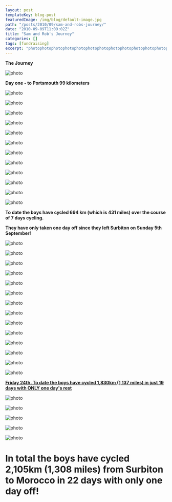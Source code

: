 ```yaml
---
layout: post
templateKey: blog-post
featuredImage: /img/blog/default-image.jpg
path: "/posts/2010/09/sam-and-robs-journey/"
date: "2010-09-09T11:09:02Z"
title: "Sam and Rob's Journey"
categories: []
tags: [fundraising]
excerpt: "photophotophotophotophotophotophotophotophotophotophotophotophotophotophotophotophotophotophotophot..."
---
```


**The Journey**

![photo](https://www.landirani.org/image_library/news/full_size/4ca1f6da108dejourney.jpg)

**Day one - to Portsmouth 99 kilometers**

![photo](https://www.landirani.org/image_library/news/full_size/4c88d92da9bec1_portsmouth.jpg)

![photo](https://www.landirani.org/image_library/news/full_size/4ca1f88326885to_portsmouth.jpg)

![photo](https://www.landirani.org/image_library/news/full_size/4c88d959cbeb5night_ferry.jpg)

![photo](https://www.landirani.org/image_library/news/full_size/4c88d938ace9f2_vitre.jpg)

![photo](https://www.landirani.org/image_library/news/full_size/4ca1f875e3b06san_malo_to_vitre.jpg)

![photo](https://www.landirani.org/image_library/news/full_size/4c88d9456dba43_ancenis.jpg)

![photo](https://www.landirani.org/image_library/news/full_size/4c88d94e7ca364_st_cecile.jpg)

![photo](https://www.landirani.org/image_library/news/full_size/4c89f1e9cdbe35.chatelaillion.jpg)

![photo](https://www.landirani.org/image_library/news/full_size/4c8decc1de9c26_royan.jpg)

![photo](https://www.landirani.org/image_library/news/full_size/4c8dedf0411fb7_rest.jpg)

![photo](https://www.landirani.org/image_library/news/full_size/4c8dee0156f758_ares.jpg)

![photo](https://www.landirani.org/image_library/news/full_size/4ca1f84043565ares_to_mimizan.jpg)

**To date the boys have cycled 694 km (which is 431 miles) over the course of 7 days cycling.**

**They have only taken one day off since they left Surbiton on Sunday 5th September!**

![photo](https://www.landirani.org/image_library/news/full_size/4c90772a4a2bd9_mimizan-1.jpg)

![photo](https://www.landirani.org/image_library/news/full_size/4c907731dade110_bayonne.jpg)

![photo](https://www.landirani.org/image_library/news/full_size/4c91fb806d02511_sunbilla.jpg)

![photo](https://www.landirani.org/image_library/news/full_size/4ca1f8577f812from_sunbilla.jpg)

![photo](https://www.landirani.org/image_library/news/full_size/4c974e5b7e94912_olite.jpg)

![photo](https://www.landirani.org/image_library/news/full_size/4c974e6981bc313_%C3%93lvega.jpg)

![photo](https://www.landirani.org/image_library/news/full_size/4c974e7685ec914_alpanseque.jpg)

![photo](https://www.landirani.org/image_library/news/full_size/4c974e88d38ca15_guadalajara.jpg)

![photo](https://www.landirani.org/image_library/news/full_size/4ca1f89091520towards_aranjuez.jpg)

![photo](https://www.landirani.org/image_library/news/full_size/4c9c4d208245116__aranjuez.jpg)

![photo](https://www.landirani.org/image_library/news/full_size/4c9c4d2aad99317_ciudad_real.jpg)

![photo](https://www.landirani.org/image_library/news/full_size/4ca1f84b31016cuidad_real.jpg)

![photo](https://www.landirani.org/image_library/news/full_size/4c9c4d3f38b3a18_fuencaliente.jpg)

![photo](https://www.landirani.org/image_library/news/full_size/4c9c4d47a642519_montilla.jpg)

**<span style="text-decoration: underline;">Friday 24th. To date the boys have cycled 1,830km (1,137 miles) in just 19 days with ONLY one day's rest</span>**

![photo](https://www.landirani.org/image_library/news/full_size/4ca0d4c61aca220_teba.jpg)

![photo](https://www.landirani.org/image_library/news/full_size/4ca0f3b5f3cc121_gauc%C3%ADn.jpg)

![photo](https://www.landirani.org/image_library/news/full_size/4ca1f867caf6dnear_gaucin.jpg)

![photo](https://www.landirani.org/image_library/news/full_size/4ca1ad4c2c3c622_morocco.jpg)

![photo](https://www.landirani.orghttps://www.landirani.org/image_library/news/full_size/4ca1fb7a9ca64morocco.jpg)

# In total the boys have cycled 2,105km (1,308 miles) from Surbiton to Morocco in 22 days with only one day off!
